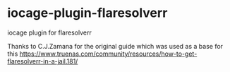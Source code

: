 # iocage-plugin-flaresolverr

iocage plugin for flaresolverr

Thanks to C.J.Zamana for the original guide which was used as a base for this https://www.truenas.com/community/resources/how-to-get-flaresolverr-in-a-jail.181/



